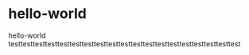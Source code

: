 # hello-world
hello-world
testtesttesttesttesttesttesttesttesttesttesttesttesttesttesttesttesttesttest

